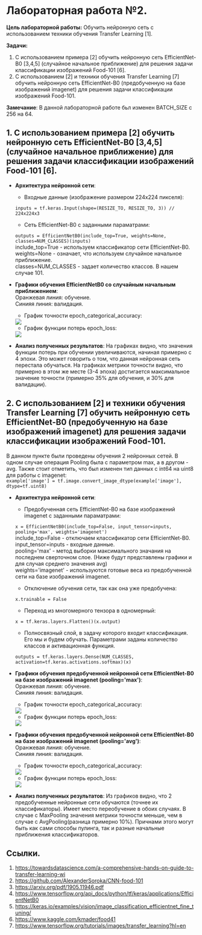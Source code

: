 # Лабораторная работа №2.
**Цель лабораторной работы:**
Обучить нейронную сеть с использованием техники
обучения Transfer Learning [1].

**Задачи:**
1. С использованием примера [2] обучить нейронную сеть EfficientNet-B0 [3,4,5]
(случайное начальное приближение) для решения задачи классификации
изображений Food-101 [6].
2. С использованием [2] и техники обучения Transfer Learning [7] обучить нейронную
сеть EfficientNet-B0 (предобученную на базе изображений imagenet) для решения
задачи классификации изображений Food-101.

**Замечание**: В данной лабораторной работе бьл изменен BATCH_SIZE с 256 на 64.

## 1. С использованием примера [2] обучить нейронную сеть EfficientNet-B0 [3,4,5] (случайное начальное приближение) для решения задачи классификации изображений Food-101 [6].
* **Архитектура нейронной сети**:
  * Входные данные (изображение размером 224x224 пикселя): 
  
  ```inputs = tf.keras.Input(shape=(RESIZE_TO, RESIZE_TO, 3)) // 224x224x3```  
  
  * Сеть EfficientNet-B0 с заданными параматрами: 
  
  ```outputs = EfficientNetB0(include_top=True, weights=None, classes=NUM_CLASSES)(inputs)```  
  include_top=True - используем классификатор сети EfficientNet-B0.  
  weights=None - означает, что используем случайное начальное приближение.  
  classes=NUM_CLASSES - задает количество классов. В нашем случае 101.
  
* **Графики обучения EfficientNetB0 со случайным начальным приближением**:  
   Оранжевая линия: обучение.  
   Синияя линия: валидация.
   * График точности epoch_categorical_accuracy:
   <img src="./graphs/prev_epoch_categorical_accuracy.svg">
   
   * График функции потерь epoch_loss:
   <img src="./graphs/prev_epoch_loss.svg">
 * **Анализ полученных результатов**: На графиках видно, что значения функции потерь при обучении увеличиваются, начиная примерно с 4 эпохи. Это может говорить о том, что данная нейронная сеть перестала обучаться. На графиках метрики точности видно, что примерно в этом же месте (3-4 эпоха) достигается максимальное значение точности (примерно 35% для обучения, и 30% для валидации).
## 2. С использованием [2] и техники обучения Transfer Learning [7] обучить нейронную сеть EfficientNet-B0 (предобученную на базе изображений imagenet) для решения задачи классификации изображений Food-101.
В данном пункте были проведены обучения 2 нейронных сетей. В одном случае операция Pooling была с параметром max, а в другом - avg. Также стоит отметить, что был изменен тип данных c int64 на uint8 для работы c imagenet:  
```example['image'] = tf.image.convert_image_dtype(example['image'], dtype=tf.uint8)```
* **Архитектура нейронной сети**:    
  
  * Предобученная сеть EfficientNet-B0 на базе изображений imagenet с заданными параматрами: 

  ```x = EfficientNetB0(include_top=False, input_tensor=inputs, pooling='max', weights='imagenet')```  
  include_top=False - отключаем классификатор сети EfficientNet-B0.  
  input_tensor=inputs - входные данные.  
  pooling='max' - метод выборки максимального значания на последнем сверточном слое. (Ниже будут представлены графики и для случая среднего значения avg)  
  weights='imagenet' - используются готовые веса из предобученной сети на базе изображений imagenet.  
  
  * Отключение обучения сети, так как она уже предобучена:  
    
  ```x.trainable = False```  
  
  * Переход из многомерного тензора в одномерный:  
    
  ```x = tf.keras.layers.Flatten()(x.output)```
  
   * Полносвязный слой, в задачу которого входит классификация. Его мы и будем обучать. Параметрами заданы количество классов и активационная функция.
  
  ```outputs = tf.keras.layers.Dense(NUM_CLASSES, activation=tf.keras.activations.softmax)(x)```
  
  
* **Графики обучения предобученной нейронной сети EfficientNet-B0 на базе изображений imagenet (pooling='max')**:  
   Оранжевая линия: обучение.  
   Синияя линия: валидация.
   * График точности epoch_categorical_accuracy:
  <img src="./graphs/after_epoch_categorical_accuracy_maxPool.svg">
  
   * График функции потерь epoch_loss:
   <img src="./graphs/after_epoch_loss_maxPool.svg">
   
* **Графики обучения предобученной нейронной сети EfficientNet-B0 на базе изображений imagenet (pooling='avg')**:  
   Оранжевая линия: обучение.  
   Синияя линия: валидация.
   * График точности epoch_categorical_accuracy:
  <img src="./graphs/after_epoch_categorical_accuracy_avgPool.svg">
  
   * График функции потерь epoch_loss:
   <img src="./graphs/after_epoch_loss_avgPool.svg">
   
* **Анализ полученных результатов**: Из графиков видно, что 2 предобученные нейронные сети обучаются (точнее их классификаторы). Имеет место переобучение в обоих случаях. В случае с MaxPooling значения метрики точности меньше, чем в случае с AvgPooling(разница примерно 10%). Причнами этого могут быть как сами способы пулинга, так и разные начальные приближения классификаторов. 
## Ссылки.
1. https://towardsdatascience.com/a-comprehensive-hands-on-guide-to-transfer-learning-wi
2. https://github.com/AlexanderSoroka/CNN-food-101
3. https://arxiv.org/pdf/1905.11946.pdf
4. https://www.tensorflow.org/api_docs/python/tf/keras/applications/EfficientNetB0
5. https://keras.io/examples/vision/image_classification_efficientnet_fine_tuning/
6. https://www.kaggle.com/kmader/food41
7. https://www.tensorflow.org/tutorials/images/transfer_learning?hl=en
